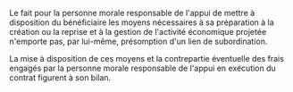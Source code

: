 Le fait pour la personne morale responsable de l'appui de mettre à disposition du bénéficiaire les moyens nécessaires à sa préparation à la création ou la reprise et à la gestion de l'activité économique projetée n'emporte pas, par lui-même, présomption d'un lien de subordination.

La mise à disposition de ces moyens et la contrepartie éventuelle des frais engagés par la personne morale responsable de l'appui en exécution du contrat figurent à son bilan.
